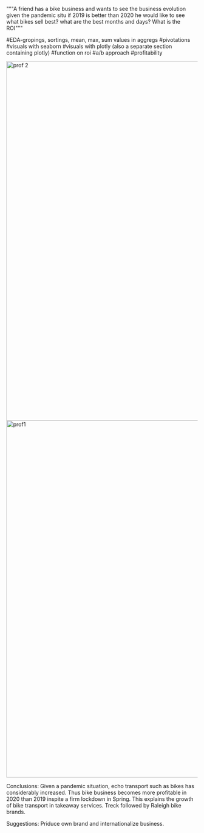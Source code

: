 """A friend has a bike business and wants to see the business evolution given the pandemic situ
if 2019 is better than 2020
he would like to see what bikes sell best?
what are the best months and days?
What is the ROI"""

#EDA-gropings, sortings, mean, max, sum values in aggregs 
#pivotations
#visuals with seaborn
#visuals with plotly (also a separate section containing plotly)
#function on roi 
#a/b approach 
#profitability


<img width="947" alt="prof 2" src="https://user-images.githubusercontent.com/47668423/99905313-612b9d00-2cd0-11eb-97a3-cdad654bf839.png">
<img width="942" alt="prof1" src="https://user-images.githubusercontent.com/47668423/99905317-64bf2400-2cd0-11eb-9646-3079f019e5a7.png">

Conclusions: 
Given a pandemic situation, echo transport such as bikes has considerably increased. Thus bike business becomes more profitable in 2020 than 2019 inspite a firm lockdown in Spring. This explains the growth of bike transport in takeaway services. 
Treck followed by Raleigh bike brands.

Suggestions: 
Priduce own brand and internationalize business. 